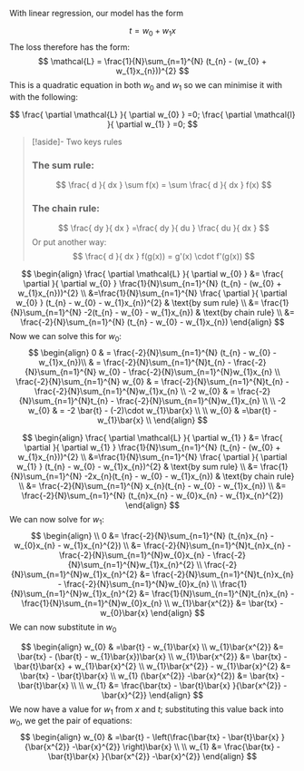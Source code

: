 With linear regression, our model has the form

$$
t = w_{0} + w_{1}x
$$
The loss therefore has the form:
$$
\mathcal{L} = \frac{1}{N}\sum_{n=1}^{N} (t_{n} - (w_{0} + w_{1}x_{n}))^{2}
$$
This is a quadratic equation in both $w_0$ and $w_{1}$ so we can minimise it with with the following:

$$
\frac{ \partial \mathcal{L} }{ \partial w_{0} } =0; \frac{ \partial \mathcal{l} }{ \partial w_{1} } =0;
$$
> [!aside]- Two keys rules
> ### The sum rule:
> $$
> \frac{ d }{ dx } \sum f(x) = \sum \frac{ d }{ dx }  f(x)
> $$
> ### The chain rule:
> $$
> \frac{ dy }{ dx } =\frac{ dy }{ du } \frac{ du }{ dx } 
> $$
> Or put another way:
> $$
> \frac{ d }{ dx } f(g(x)) = g'(x) \cdot f'(g(x))
> $$

$$
\begin{align}
\frac{ \partial \mathcal{L} }{ \partial w_{0} } &= \frac{ \partial }{ \partial w_{0} }  \frac{1}{N}\sum_{n=1}^{N} (t_{n} - (w_{0} + w_{1}x_{n}))^{2} \\
&=\frac{1}{N}\sum_{n=1}^{N} \frac{ \partial }{ \partial w_{0} } (t_{n} - w_{0} - w_{1}x_{n})^{2} & \text{by sum rule} \\
&= \frac{1}{N}\sum_{n=1}^{N} -2(t_{n} - w_{0} - w_{1}x_{n})  & \text{by chain rule} \\
&= \frac{-2}{N}\sum_{n=1}^{N} (t_{n} - w_{0} - w_{1}x_{n})
\end{align}
$$
Now we can solve this for $w_0$:
$$
\begin{align}
0 & = \frac{-2}{N}\sum_{n=1}^{N} (t_{n} - w_{0} - w_{1}x_{n})\\
 & = \frac{-2}{N}\sum_{n=1}^{N}t_{n} - \frac{-2}{N}\sum_{n=1}^{N} w_{0} - \frac{-2}{N}\sum_{n=1}^{N}w_{1}x_{n} \\
  \frac{-2}{N}\sum_{n=1}^{N} w_{0} & = \frac{-2}{N}\sum_{n=1}^{N}t_{n} - \frac{-2}{N}\sum_{n=1}^{N}w_{1}x_{n}  \\
-2 w_{0} & = \frac{-2}{N}\sum_{n=1}^{N}t_{n} - \frac{-2}{N}\sum_{n=1}^{N}w_{1}x_{n}  \\ \\
-2 w_{0} & = -2 \bar{t} - (-2)\cdot w_{1}\bar{x} \\ \\
w_{0} & =\bar{t} - w_{1}\bar{x} \\
\end{align}
$$

$$
\begin{align}
\frac{ \partial \mathcal{L} }{ \partial w_{1} } &= \frac{ \partial }{ \partial w_{1} }  \frac{1}{N}\sum_{n=1}^{N} (t_{n} - (w_{0} + w_{1}x_{n}))^{2} \\
&=\frac{1}{N}\sum_{n=1}^{N} \frac{ \partial }{ \partial w_{1} } (t_{n} - w_{0} - w_{1}x_{n})^{2} & \text{by sum rule} \\
&= \frac{1}{N}\sum_{n=1}^{N} -2x_{n}(t_{n} - w_{0} - w_{1}x_{n})  & \text{by chain rule} \\
&= \frac{-2}{N}\sum_{n=1}^{N} x_{n}(t_{n} - w_{0} - w_{1}x_{n}) \\
&= \frac{-2}{N}\sum_{n=1}^{N} (t_{n}x_{n} - w_{0}x_{n} - w_{1}x_{n}^{2})
\end{align}
$$
We can now solve for $w_{1}$:
$$
\begin{align} \\
0 &= \frac{-2}{N}\sum_{n=1}^{N} (t_{n}x_{n} - w_{0}x_{n} - w_{1}x_{n}^{2}) \\
&= \frac{-2}{N}\sum_{n=1}^{N}t_{n}x_{n} - \frac{-2}{N}\sum_{n=1}^{N}w_{0}x_{n} - \frac{-2}{N}\sum_{n=1}^{N}w_{1}x_{n}^{2} \\
\frac{-2}{N}\sum_{n=1}^{N}w_{1}x_{n}^{2} &= \frac{-2}{N}\sum_{n=1}^{N}t_{n}x_{n} - \frac{-2}{N}\sum_{n=1}^{N}w_{0}x_{n} \\
\frac{1}{N}\sum_{n=1}^{N}w_{1}x_{n}^{2} &= \frac{1}{N}\sum_{n=1}^{N}t_{n}x_{n} - \frac{1}{N}\sum_{n=1}^{N}w_{0}x_{n} \\
w_{1}\bar{x^{2}} &= \bar{tx} - w_{0}\bar{x}
\end{align}
$$
We can now substitute in $w_{0}$

$$
\begin{align}
w_{0} & =\bar{t} - w_{1}\bar{x} \\
w_{1}\bar{x^{2}} &= \bar{tx} - (\bar{t} - w_{1}\bar{x})\bar{x} \\
w_{1}\bar{x^{2}} &= \bar{tx} - \bar{t}\bar{x} + w_{1}\bar{x}^{2} \\
w_{1}\bar{x^{2}} - w_{1}\bar{x}^{2} &= \bar{tx} - \bar{t}\bar{x} \\
w_{1} (\bar{x^{2}} -\bar{x}^{2}) &= \bar{tx} - \bar{t}\bar{x}  \\ \\
w_{1} &= \frac{\bar{tx} - \bar{t}\bar{x} }{\bar{x^{2}} -\bar{x}^{2}} 
\end{align}
$$
We now have a value for $w_{1}$ from $x$ and $t$; substituting this value back into $w_{0}$, we get the pair of equations:
$$
\begin{align}
w_{0} & =\bar{t} - \left(\frac{\bar{tx} - \bar{t}\bar{x} }{\bar{x^{2}} -\bar{x}^{2}} \right)\bar{x} \\ \\
w_{1} &= \frac{\bar{tx} - \bar{t}\bar{x} }{\bar{x^{2}} -\bar{x}^{2}} 
\end{align}
$$
